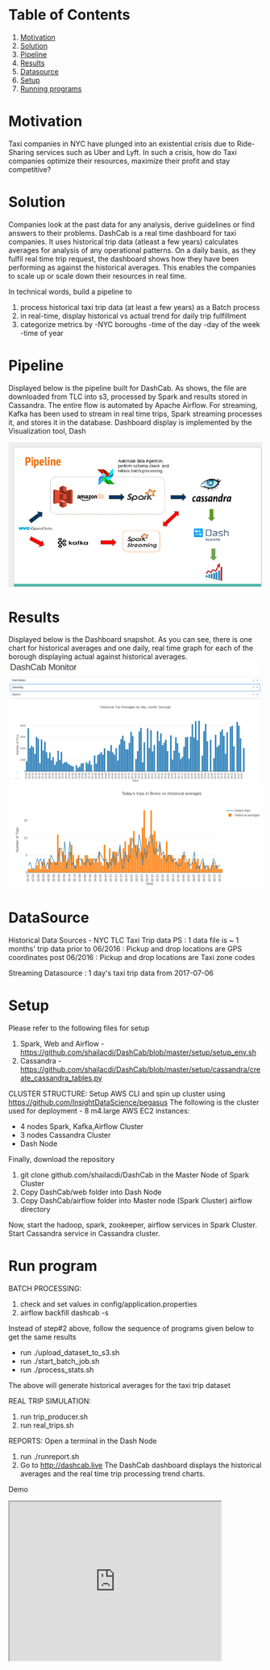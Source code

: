 # Table of Contents
1. [Motivation](README.md#analysis)
2. [Solution](README.md#solution)
3. [Pipeline](README.md#pipeline)
4. [Results](README.md#results)
5. [Datasource](README.md#datasource)
6. [Setup](README.md#setup)
7. [Running programs](README.md#run)

# Motivation

Taxi companies in NYC have plunged into an existential crisis due to Ride-Sharing services such as Uber and Lyft. In such a crisis,
how do Taxi companies optimize their resources, maximize their profit and stay competitive?

# Solution 
Companies look at the past data for any analysis, derive guidelines or find answers to their problems. 
DashCab is a real time dashboard for taxi companies. It uses historical trip data (atleast a few years) calculates averages for analysis of any operational patterns. On a daily basis, as they fulfil real time trip request, the dashboard shows how they have been performing as against the historical averages. This enables the companies to scale up or scale down their resources in real time.   

In technical words, build a pipeline to 
1. process historical taxi trip data (at least a few years) as a Batch process
2. in real-time, display historical vs actual trend for daily trip fulfillment
3. categorize metrics by 
    -NYC boroughs
    -time of the day
    -day of the week 
    -time of year

# Pipeline

Displayed below is the pipeline built for DashCab. As shows, the file are downloaded from TLC into s3, processed by Spark and results stored in Cassandra. The entire flow is automated by Apache Airflow.
For streaming, Kafka has been used to stream in real time trips, Spark streaming processes it, and stores it in the database. Dashboard display is implemented by the Visualization tool, Dash

<img src=https://github.com/shailacdi/DashCab/blob/master/doc/pipeline.png>

# Results
Displayed below is the Dashboard snapshot. As you can see, there is one chart for historical averages and one daily, real time graph for each of the borough displaying actual against historical averages.
<img src=https://github.com/shailacdi/DashCab/blob/master/doc/historical_avg.png>
<img src=https://github.com/shailacdi/DashCab/blob/master/doc/newplot.png>


# DataSource
Historical Data Sources - NYC TLC Taxi Trip data
PS : 1 data file is ~ 1 months' trip data
prior to 06/2016 : Pickup and drop locations are GPS coordinates
post 06/2016 : Pickup and drop locations are Taxi zone codes

Streaming Datasource : 1 day's taxi trip data from 2017-07-06

# Setup
Please refer to the following files for setup
1. Spark, Web and Airflow - https://github.com/shailacdi/DashCab/blob/master/setup/setup_env.sh
2. Cassandra - https://github.com/shailacdi/DashCab/blob/master/setup/cassandra/create_cassandra_tables.py

CLUSTER STRUCTURE:
Setup AWS CLI and spin up cluster using https://github.com/InsightDataScience/pegasus
The following is the cluster used for deployment - 8 m4.large AWS EC2 instances:
- 4 nodes Spark, Kafka,Airflow Cluster
- 3 nodes Cassandra Cluster
- Dash Node

Finally, download the repository 
1. git clone github.com/shailacdi/DashCab in the Master Node of Spark Cluster
2. Copy DashCab/web folder into Dash Node  
3. Copy DashCab/airflow folder into Master node (Spark Cluster) airflow directory

Now, start the hadoop, spark, zookeeper, airflow services in Spark Cluster. Start Cassandra service in Cassandra cluster.
 
# Run program

BATCH PROCESSING:
1. check and set values in config/application.properties
2. airflow backfill dashcab -s <date>

Instead of step#2 above, follow the sequence of programs given below to get the same results
- run ./upload_dataset_to_s3.sh
- run ./start_batch_job.sh
- run ./process_stats.sh

The above will generate historical averages for the taxi trip dataset

REAL TRIP SIMULATION:
1. run trip_producer.sh
2. run real_trips.sh

REPORTS:
Open a terminal in the Dash Node
1. run ./runreport.sh
2. Go to http://dashcab.live 
The DashCab dashboard displays the historical averages and the real time trip processing trend charts.

Demo 
<iframe width="420" height="315"
src="https://github.com/shailacdi/DashCab/blob/master/doc/DashCab_Demo.mp4">
</iframe>
